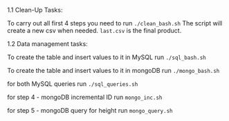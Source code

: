 1.1 Clean-Up Tasks:

To carry out all first 4 steps you need to run ``./clean_bash.sh``
The script will create a new csv when needed. ``last.csv`` is the final product.


1.2 Data management tasks:

To create the table and insert values to it in MySQL run ``./sql_bash.sh``

To create the table and insert values to it in mongoDB run ``./mongo_bash.sh``

for both MySQL queries run ``./sql_queries.sh``

for step 4 - mongoDB incremental ID run ``mongo_inc.sh``

for step 5 - mongoDB query for height run ``mongo_query.sh``
